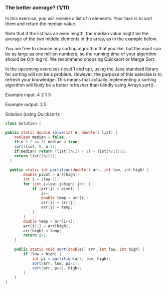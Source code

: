 ### The better average? (1/11)
In this exercise, you will receive a list of n elements.
Your task is to sort them and return the median value.

Note that if the list has an even length, the median value might be the average of the two middle elements in the array,
as in the example below.

You are free to choose any sorting algorithm that you like, but the input can be as large as one million numbers,
so the running time of your algorithm should be O(n log n).
We recommend choosing Quicksort or Merge Sort. 

In the upcoming exercises (level 1 and up), using the Java standard library for sorting will not be a problem.
However, the purpose of this exercise is to refresh your knowledge.
This means that actually implementing a sorting algorithm will likely be a better refresher than blindly using Arrays.sort().

Example input:
4 2 1 3

Example output:
2.5      

Solution (using Quicksort):
```java
class Solution {

public static double solve(int n, double[] list) {
    boolean median = false;
    if(n % 2 == 0) median = true;
    sort(list, 0, n-1);
    if(median) return (list[(n/2) - 1] + list[n/2])/2;
    return list[(n/2)];
  }
  
  public static int partition(double[] arr, int low, int high) { 
        double pivot = arr[high];  
        int i = (low-1); 
        for (int j=low; j<high; j++) { 
            if (arr[j] < pivot) { 
                i++; 
                double temp = arr[i]; 
                arr[i] = arr[j]; 
                arr[j] = temp; 
            } 
        } 
        double temp = arr[i+1]; 
        arr[i+1] = arr[high]; 
        arr[high] = temp; 
        return i+1; 
    } 
    
    public static void sort(double[] arr, int low, int high) { 
        if (low < high) { 
            int pi = partition(arr, low, high); 
            sort(arr, low, pi-1); 
            sort(arr, pi+1, high); 
        } 
    }
}
```
